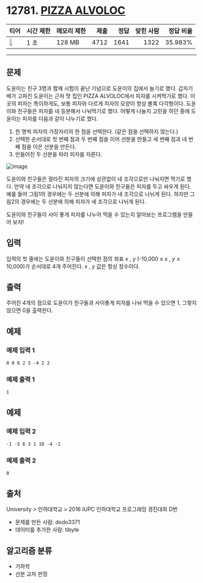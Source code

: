 # 12781. [PIZZA ALVOLOC](https://www.acmicpc.net/problem/12781)

| 티어 | 시간 제한 | 메모리 제한 | 제출 | 정답 | 맞힌 사람 | 정답 비율 |
|---|---|---|---:|---:|---:|---:|
| <img src="https://static.solved.ac/tier_small/13.svg" width="50%" /> | 1 초 | 128 MB | 4712 | 1641 | 1322 | 35.983% |

---

## 문제

도윤이는 친구 3명과 함께 시험이 끝난 기념으로 도윤이의 집에서 놀기로 했다. 갑자기 배가 고파진 도윤이는 근처 맛 집인 PIZZA ALVOLOC에서 피자를 시켜먹기로 했다. 이 곳의 피자는 특이하게도, 보통 피자와 다르게 피자의 모양이 항상 볼록 다각형이다. 도윤이와 친구들은 피자를 네 등분해서 나눠먹기로 했다. 어떻게 나눌지 고민을 하던 중에 도윤이는 피자를 다음과 같이 나누기로 했다.

1. 한 명씩 피자의 가장자리의 한 점을 선택한다. (같은 점을 선택하지 않는다.)
2. 선택한 순서대로 첫 번째 점과 두 번째 점을 이어 선분을 만들고 세 번째 점과 네 번째 점을 이은 선분을 만든다.
3. 만들어진 두 선분을 따라 피자를 자른다.

![image](https://onlinejudgeimages.s3-ap-northeast-1.amazonaws.com/problem/12781/1.png)

도윤이와 친구들은 잘라진 피자의 크기에 상관없이 네 조각으로만 나눠지면 먹기로 했다. 만약 네 조각으로 나눠지지 않는다면 도윤이와 친구들은 피자를 두고 싸우게 된다. 예를 들어 그림1의 경우에는 두 선분에 의해 피자가 네 조각으로 나뉘게 된다. 하지만 그림2의 경우에는 두 선분에 의해 피자가 세 조각으로 나뉘게 된다. 

도윤이와 친구들이 사이 좋게 피자를 나누어 먹을 수 있는지 알아보는 프로그램을 만들어 보자!

## 입력

입력의 첫 줄에는 도윤이와 친구들이 선택한 점의 좌표  *x* ,  *y* (-10,000 ≤  *x* ,  *y*  ≤ 10,000)가 순서대로 4개 주어진다.  *x* ,  *y* 값은 항상 정수이다.

## 출력

주어진 4개의 점으로 도윤이가 친구들과 사이좋게 피자를 나눠 먹을 수 있으면 1, 그렇지 않으면 0을 출력한다.

## 예제

### 예제 입력 1

```
0 0 6 2 5 -4 2 2
```

### 예제 출력 1

```
1
```

## 예제

### 예제 입력 2

```
-1 -5 6 3 1 10 -4 -1
```

### 예제 출력 2

```
0
```

## 출처

University
\> 
인하대학교
\> 
2016 IUPC 인하대학교 프로그래밍 경진대회
D번

- 문제를 만든 사람: dodo3371
- 데이터를 추가한 사람: tibyte

## 알고리즘 분류

- 기하학
- 선분 교차 판정

